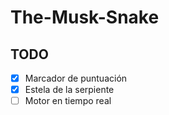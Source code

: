 # The-Musk-Snake

## TODO

- [x] Marcador de puntuación
- [x] Estela de la serpiente
- [ ] Motor en tiempo real
